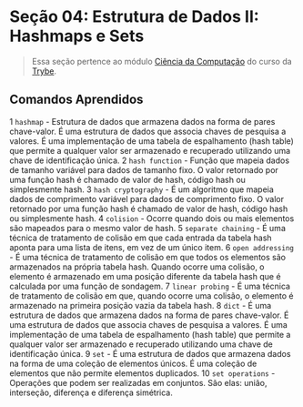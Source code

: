 # Seção 04: Estrutura de Dados II: Hashmaps e Sets

>Essa seção pertence ao módulo [Ciência da Computação](https://github.com/Ruan-Portella/Trybe_Exercicios/tree/main/ciencia-da-computacao) do curso da [Trybe](https://www.betrybe.com/).

## Comandos Aprendidos

1 `hashmap` - Estrutura de dados que armazena dados na forma de pares chave-valor. É uma estrutura de dados que associa chaves de pesquisa a valores. É uma implementação de uma tabela de espalhamento (hash table) que permite a qualquer valor ser armazenado e recuperado utilizando uma chave de identificação única.
2 `hash function` - Função que mapeia dados de tamanho variável para dados de tamanho fixo. O valor retornado por uma função hash é chamado de valor de hash, código hash ou simplesmente hash.
3 `hash cryptography` - É um algoritmo que mapeia dados de comprimento variável para dados de comprimento fixo. O valor retornado por uma função hash é chamado de valor de hash, código hash ou simplesmente hash.
4 `colision` - Ocorre quando dois ou mais elementos são mapeados para o mesmo valor de hash.
5 `separate chaining` - É uma técnica de tratamento de colisão em que cada entrada da tabela hash aponta para uma lista de itens, em vez de um único item.
6 `open addressing` - É uma técnica de tratamento de colisão em que todos os elementos são armazenados na própria tabela hash. Quando ocorre uma colisão, o elemento é armazenado em uma posição diferente da tabela hash que é calculada por uma função de sondagem.
7 `linear probing` - É uma técnica de tratamento de colisão em que, quando ocorre uma colisão, o elemento é armazenado na primeira posição vazia da tabela hash.
8 `dict` - É uma estrutura de dados que armazena dados na forma de pares chave-valor. É uma estrutura de dados que associa chaves de pesquisa a valores. É uma implementação de uma tabela de espalhamento (hash table) que permite a qualquer valor ser armazenado e recuperado utilizando uma chave de identificação única.
9 `set` - É uma estrutura de dados que armazena dados na forma de uma coleção de elementos únicos. É uma coleção de elementos que não permite elementos duplicados.
10 `set operations` - Operações que podem ser realizadas em conjuntos. São elas: união, interseção, diferença e diferença simétrica.
